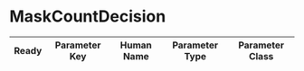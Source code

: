 # MaskCountDecision

| Ready | Parameter Key | Human Name | Parameter Type | Parameter Class |
|-------|---------------|------------|-----------------|----------------|
